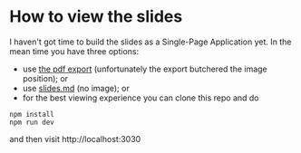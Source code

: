 # How to view the slides
I haven't got time to build the slides as a Single-Page Application yet. In the mean time you have three options:
* use [the pdf export](https://github.com/why-not-try-calmer/openSUSE-Conference-2021/blob/master/exports/slides-export.pdf) (unfortunately the export butchered the image position); or
* use [slides.md](https://github.com/why-not-try-calmer/openSUSE-Conference-2021/blob/master/slides.md) (no image); or
* for the best viewing experience you can clone this repo and do
```
npm install
npm run dev
```
and then visit http://localhost:3030
